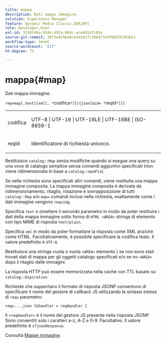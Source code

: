 ```yaml
---
title: mappa
description: Dati mappa immagine.
solution: Experience Manager
feature: Dynamic Media Classic,SDK/API
role: Developer,User
exl-id: 3330f49a-934e-492a-804c-ace4d147c65a
source-git-commit: 38f3e425be0ce3e241fc18b477e3f68b7b763b51
workflow-type: tm+mt
source-wordcount: '217'
ht-degree: 7%

---
```


# mappa{#map}

Dati mappa immagine.

`req=map[,text|{xml[, *`codifica`*]}|{json[&id= *`reqId`*]}]`

<table id="simpletable_10F2152FDF33411491FBBAFD173CA5ED"> 
 <tr class="strow"> 
  <td class="stentry"> <p><span class="codeph"><span class="varname"> codifica</span></span> </p> </td> 
  <td class="stentry"> <p><span class="codeph"> UTF-8 | UTF-16 | UTF-16LE | UTF-16BE | ISO-8859-1</span> </p></td> 
 </tr> 
 <tr class="strow"> 
  <td class="stentry"> <p><span class="codeph"><span class="varname"> reqId</span></span> </p></td> 
  <td class="stentry"> <p>Identificatore di richiesta univoco. </p></td> 
 </tr> 
</table>

Restituisce `catalog::Map` senza modifiche quando si esegue una query su una voce di catalogo semplice senza comandi aggiuntivi specificati (non viene ridimensionata in base a `catalog::maxPix`).

Se nella richiesta sono specificati altri comandi, viene restituita una mappa immagine composita. La mappa immagine composita è derivata da ridimensionamento, ritaglio, rotazione e sovrapposizione di tutti `catalog::Map` e/o `map=` comandi inclusi nella richiesta, esattamente come i dati immagine vengono `req=img`.

Specifica `text` o omettere il secondo parametro in modo da poter restituire i dati della mappa immagine sotto forma di `HTML <AREA>` stringa di elemento con tipo MIME di risposta `text/plain`.

Specifica `xml` in modo da poter formattare la risposta come XML anziché come HTML. Facoltativamente, è possibile specificare la codifica testo. Il valore predefinito è `UTF-8`.

Restituisce una stringa vuota o vuota `<AREA>` elemento ) se non sono stati trovati dati di mappa per gli oggetti catalogo specificati e/o se no `<AREA>` dopo il ritaglio delle immagini.

La risposta HTTP può essere memorizzata nella cache con TTL basato su `catalog::Expiration`.

Richieste che supportano il formato di risposta JSONP consentono di specificare il nome del gestore di callback JS utilizzando la sintassi estesa di `req=` parametro:

`req=...,json [&handler = reqHandler ]`

Il `<reqHandler>` è il nome del gestore JS presente nella risposta JSONP. Sono consentiti solo i caratteri a-z, A-Z e 0-9. Facoltativo. Il valore predefinito è `s7jsonResponse`.

Consulta [Mappe immagine](../../../../../../is-api/http-ref/image-serving-api-ref/c-http-protocol-reference/c-syntax-and-features/r-image-maps.md#reference-ff7d1bac2a064104b0c508a81316fdab).
